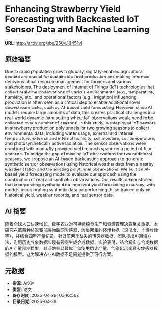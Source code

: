 # Enhancing Strawberry Yield Forecasting with Backcasted IoT Sensor Data and Machine Learning

**URL**: http://arxiv.org/abs/2504.18451v1

## 原始摘要

Due to rapid population growth globally, digitally-enabled agricultural
sectors are crucial for sustainable food production and making informed
decisions about resource management for farmers and various stakeholders. The
deployment of Internet of Things (IoT) technologies that collect real-time
observations of various environmental (e.g., temperature, humidity, etc.) and
operational factors (e.g., irrigation) influencing production is often seen as
a critical step to enable additional novel downstream tasks, such as AI-based
yield forecasting. However, since AI models require large amounts of data, this
creates practical challenges in a real-world dynamic farm setting where IoT
observations would need to be collected over a number of seasons. In this
study, we deployed IoT sensors in strawberry production polytunnels for two
growing seasons to collect environmental data, including water usage, external
and internal temperature, external and internal humidity, soil moisture, soil
temperature, and photosynthetically active radiation. The sensor observations
were combined with manually provided yield records spanning a period of four
seasons. To bridge the gap of missing IoT observations for two additional
seasons, we propose an AI-based backcasting approach to generate synthetic
sensor observations using historical weather data from a nearby weather station
and the existing polytunnel observations. We built an AI-based yield
forecasting model to evaluate our approach using the combination of real and
synthetic observations. Our results demonstrated that incorporating synthetic
data improved yield forecasting accuracy, with models incorporating synthetic
data outperforming those trained only on historical yield, weather records, and
real sensor data.


## AI 摘要

随着全球人口快速增长，数字农业对可持续粮食生产和资源管理决策至关重要。本研究在草莓种植温室部署物联网传感器，收集两季的环境数据（温湿度、土壤参数等），并结合四年产量记录。针对前两季缺失的传感器数据，团队提出AI回填方法，利用历史气象数据和现有观测生成合成数据。实验表明，结合真实与合成数据的AI产量预测模型，其准确率显著优于仅使用历史产量、气象记录或真实传感器数据的模型。这为解决农业AI数据不足问题提供了可行方案。

## 元数据

- **来源**: ArXiv
- **类型**: 论文
- **保存时间**: 2025-04-29T03:16:56Z
- **目录日期**: 2025-04-29
